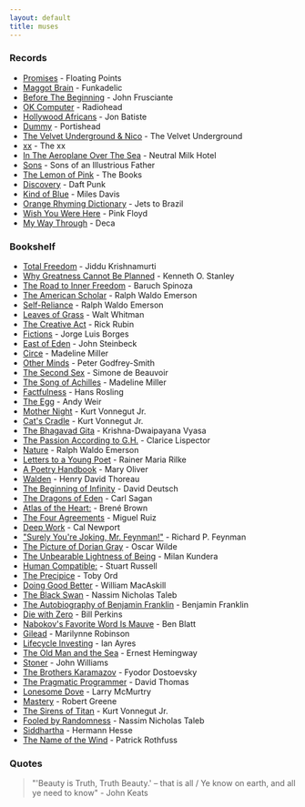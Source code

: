 ```yaml
---
layout: default
title: muses
---
```


### Records

- [Promises](https://open.spotify.com/album/3ShtO5VCYa3ctlR5uzLWBa?autoplay=true) - Floating Points
- [Maggot Brain](https://open.spotify.com/track/5WJU527RQNyMLuKecjsL8V?autoplay=true) - Funkadelic
- [Before The Beginning](https://open.spotify.com/track/0WlIsoZO70rddJrsal9Tqm?autoplay=true) - John Frusciante
- [OK Computer](https://open.spotify.com/album/6dVIqQ8qmQ5GBnJ9shOYGE?autoplay=true) - Radiohead
- [Hollywood Africans](https://open.spotify.com/album/41PE0a48Mgo7jiCnjf6719?autoplay=true) - Jon Batiste
- [Dummy](https://open.spotify.com/album/3539EbNgIdEDGBKkUf4wno?autoplay=true) - Portishead
- [The Velvet Underground & Nico](https://open.spotify.com/album/1b27KQt4bBP2hlgrHbQMIw?autoplay=true) - The Velvet Underground
- [xx](https://open.spotify.com/album/6tzQKMilI02kn1lzLklDI8?autoplay=true) - The xx
- [In The Aeroplane Over The Sea](https://open.spotify.com/album/0vVekV45lOaVKs6RZQQNob?autoplay=true) - Neutral Milk Hotel
- [Sons](https://open.spotify.com/album/1WznfBJq0vsT4uzH8HEAM8?autoplay=true) - Sons of an Illustrious Father
- [The Lemon of Pink](https://open.spotify.com/track/4Sp2Hz3EaK8ZfJpFVi0QSc?autoplay=true) - The Books
- [Discovery](https://open.spotify.com/album/2noRn2Aes5aoNVsU6iWThc?autoplay=true) - Daft Punk
- [Kind of Blue](https://open.spotify.com/album/1weenld61qoidwYuZ1GESA?autoplay=true) - Miles Davis
- [Orange Rhyming Dictionary](https://open.spotify.com/album/5zaVtrjodNQru22Rj4FIcD?autoplay=true) - Jets to Brazil
- [Wish You Were Here](https://open.spotify.com/album/0bCAjiUamIFqKJsekOYuRw?autoplay=true) - Pink Floyd
- [My Way Through](https://open.spotify.com/album/0B9tBeEWRc2gwTzvUhzRI3?autoplay=true) - Deca

### Bookshelf

- [Total Freedom](https://www.goodreads.com/book/show/143878) - Jiddu Krishnamurti
- [Why Greatness Cannot Be Planned](https://www.goodreads.com/book/show/25670869) - Kenneth O. Stanley
- [The Road to Inner Freedom](https://www.goodreads.com/book/show/208658) - Baruch Spinoza
- [The American Scholar](https://www.goodreads.com/book/show/57272153) - Ralph Waldo Emerson
- [Self-Reliance](https://www.goodreads.com/book/show/55678388) - Ralph Waldo Emerson
- [Leaves of Grass](https://www.goodreads.com/book/show/765418) - Walt Whitman
- [The Creative Act](https://www.goodreads.com/book/show/60965426) - Rick Rubin
- [Fictions](https://www.goodreads.com/book/show/16564) - Jorge Luis Borges
- [East of Eden](https://www.goodreads.com/book/show/4406) - John Steinbeck
- [Circe](https://www.goodreads.com/book/show/35959740) - Madeline Miller
- [Other Minds](https://www.goodreads.com/book/show/28116739) - Peter Godfrey-Smith
- [The Second Sex](https://www.goodreads.com/book/show/23346892) - Simone de Beauvoir
- [The Song of Achilles](https://www.goodreads.com/book/show/11250317) - Madeline Miller
- [Factfulness](https://www.goodreads.com/book/show/34890015) - Hans Rosling
- [The Egg](https://www.goodreads.com/book/show/17563539) - Andy Weir
- [Mother Night](https://www.goodreads.com/book/show/9592) - Kurt Vonnegut Jr.
- [Cat's Cradle](https://www.goodreads.com/book/show/135479) - Kurt Vonnegut Jr.
- [The Bhagavad Gita](https://www.goodreads.com/book/show/34909756) - Krishna-Dwaipayana Vyasa
- [The Passion According to G.H.](https://www.goodreads.com/book/show/153426) - Clarice Lispector
- [Nature](https://www.goodreads.com/book/show/40069643) - Ralph Waldo Emerson
- [Letters to a Young Poet](https://www.goodreads.com/book/show/13570789) - Rainer Maria Rilke
- [A Poetry Handbook](https://www.goodreads.com/book/show/71652) - Mary Oliver
- [Walden](https://www.goodreads.com/book/show/16902) - Henry David Thoreau
- [The Beginning of Infinity](https://www.goodreads.com/book/show/10483171) - David Deutsch
- [The Dragons of Eden](https://www.goodreads.com/book/show/18936642) - Carl Sagan
- [Atlas of the Heart:](https://www.goodreads.com/book/show/58330567) - Brené Brown
- [The Four Agreements](https://www.goodreads.com/book/show/6596) - Miguel Ruiz
- [Deep Work](https://www.goodreads.com/book/show/25744928) - Cal Newport
- ["Surely You're Joking, Mr. Feynman!"](https://www.goodreads.com/book/show/35167685) - Richard P. Feynman
- [The Picture of Dorian Gray](https://www.goodreads.com/book/show/5297) - Oscar Wilde
- [The Unbearable Lightness of Being](https://www.goodreads.com/book/show/9717) - Milan Kundera
- [Human Compatible:](https://www.goodreads.com/book/show/44767248) - Stuart Russell
- [The Precipice](https://www.goodreads.com/book/show/46803615) - Toby Ord
- [Doing Good Better](https://www.goodreads.com/book/show/23398748) - William MacAskill
- [The Black Swan](https://www.goodreads.com/book/show/242472) - Nassim Nicholas Taleb
- [The Autobiography of Benjamin Franklin](https://www.goodreads.com/book/show/52309) - Benjamin Franklin
- [Die with Zero](https://www.goodreads.com/book/show/52950915) - Bill Perkins
- [Nabokov's Favorite Word Is Mauve](https://www.goodreads.com/book/show/30753786) - Ben Blatt
- [Gilead](https://www.goodreads.com/book/show/68210) - Marilynne Robinson
- [Lifecycle Investing](https://www.goodreads.com/book/show/7603406) - Ian Ayres
- [The Old Man and the Sea](https://www.goodreads.com/book/show/2165) - Ernest Hemingway
- [Stoner](https://www.goodreads.com/book/show/166997) - John Williams
- [The Brothers Karamazov](https://www.goodreads.com/book/show/4934) - Fyodor Dostoevsky
- [The Pragmatic Programmer](https://www.goodreads.com/book/show/45280024) - David Thomas
- [Lonesome Dove](https://www.goodreads.com/book/show/256008) - Larry McMurtry
- [Mastery](https://www.goodreads.com/book/show/13589182) - Robert Greene
- [The Sirens of Titan](https://www.goodreads.com/book/show/4982) - Kurt Vonnegut Jr.
- [Fooled by Randomness](https://www.goodreads.com/book/show/38315) - Nassim Nicholas Taleb
- [Siddhartha](https://www.goodreads.com/book/show/52036) - Hermann Hesse
- [The Name of the Wind](https://www.goodreads.com/book/show/186074.The_Name_of_the_Wind) - Patrick Rothfuss

### Quotes

> "'Beauty is Truth, Truth Beauty.' – that is all / Ye know on earth, and all ye need to know" - John Keats
